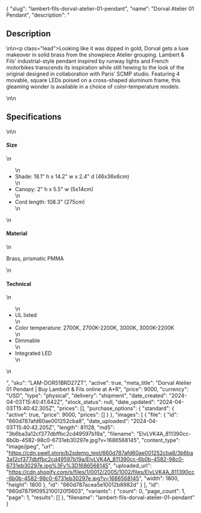 {
  "slug": "lambert-fils-dorval-atelier-01-pendant",
  "name": "Dorval Atelier 01 Pendant",
  "description": "<h2>Description</h2>\n<!-- split -->\n<p class=\"lead\">Looking like it was dipped in gold, Dorval gets a luxe makeover in solid brass from  the showpiece Atelier grouping. Lambert &amp; Fils’ industrial-style pendant inspired by runway lights and French motorbikes transcends its inspiration while still hewing to the look of the original designed in collaboration with Paris’ SCMP studio. Featuring 4 movable, square LEDs poised on a cross-shaped aluminum frame, this gleaming wonder is available in a choice of color-temperature models.  </p>\n<!-- split -->\n<h2>Specifications</h2>\n<!-- split -->\n<h4>Size</h4>\n<ul>\n<li>Shade: 18.1\" h x 14.2\" w x 2.4\" d (46x36x6cm)</li>\n<li>Canopy: 2\" h x 5.5\" w (5x14cm)</li>\n<li>Cord length: 108.3\" (275cm)</li>\n</ul>\n<h4>Material</h4>\n<p>Brass, prismatic PMMA</p>\n<h4>Technical</h4>\n<ul>\n<li>UL listed</li>\n<li>Color temperature: 2700K, 2700K-2200K, 3000K, 3000K-2200K</li>\n<li>Dimmable</li>\n<li>Integrated LED</li>\n</ul>\n<ul></ul>",
  "sku": "LAM-DOR51BRD27ZT",
  "active": true,
  "meta_title": "Dorval Atelier 01 Pendant | Buy Lambert & Fils online at A+R",
  "price": 9000,
  "currency": "USD",
  "type": "physical",
  "delivery": "shipment",
  "date_created": "2024-04-03T15:40:41.642Z",
  "stock_status": null,
  "date_updated": "2024-04-03T15:40:42.305Z",
  "prices": [],
  "purchase_options": {
    "standard": {
      "active": true,
      "price": 9000,
      "prices": []
    }
  },
  "images": [
    {
      "file": {
        "id": "660d787afd60ae001252cba8",
        "date_uploaded": "2024-04-03T15:40:42.205Z",
        "length": 81128,
        "md5": "3b6ba3a12cf377dbffbc2cd49597b19a",
        "filename": "ElvLVK4A_811390cc-6b0b-4582-98c0-6731eb30297e.jpg?v=1686568145",
        "content_type": "image/jpeg",
        "url": "https://cdn.swell.store/b2sdemo_test/660d787afd60ae001252cba8/3b6ba3a12cf377dbffbc2cd49597b19a/ElvLVK4A_811390cc-6b0b-4582-98c0-6731eb30297e.jpg%3Fv%3D1686568145",
        "uploaded_url": "https://cdn.shopify.com/s/files/1/0012/2005/1002/files/ElvLVK4A_811390cc-6b0b-4582-98c0-6731eb30297e.jpg?v=1686568145",
        "width": 1800,
        "height": 1800
      },
      "id": "660d787acea5e10012b8982d"
    }
  ],
  "id": "660d7879f0952100120f5603",
  "variants": {
    "count": 0,
    "page_count": 1,
    "page": 1,
    "results": []
  },
  "filename": "lambert-fils-dorval-atelier-01-pendant"
}